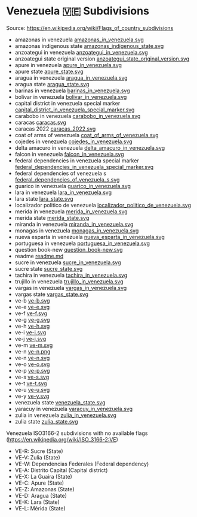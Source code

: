 # Venezuela 🇻🇪 Subdivisions

Source: https://en.wikipedia.org/wiki/Flags_of_country_subdivisions

* amazonas in venezuela [amazonas_in_venezuela.svg](https://github.com/amckenna41/iso3166-flag-icons/blob/main/iso3166-2-icons/VE/amazonas_in_venezuela.svg)
* amazonas indigenous state [amazonas_indigenous_state.svg](https://github.com/amckenna41/iso3166-flag-icons/blob/main/iso3166-2-icons/VE/amazonas_indigenous_state.svg)
* anzoategui in venezuela [anzoategui_in_venezuela.svg](https://github.com/amckenna41/iso3166-flag-icons/blob/main/iso3166-2-icons/VE/anzoategui_in_venezuela.svg)
* anzoategui state original version [anzoategui_state_original_version.svg](https://github.com/amckenna41/iso3166-flag-icons/blob/main/iso3166-2-icons/VE/anzoategui_state_original_version.svg)
* apure in venezuela [apure_in_venezuela.svg](https://github.com/amckenna41/iso3166-flag-icons/blob/main/iso3166-2-icons/VE/apure_in_venezuela.svg)
* apure state [apure_state.svg](https://github.com/amckenna41/iso3166-flag-icons/blob/main/iso3166-2-icons/VE/apure_state.svg)
* aragua in venezuela [aragua_in_venezuela.svg](https://github.com/amckenna41/iso3166-flag-icons/blob/main/iso3166-2-icons/VE/aragua_in_venezuela.svg)
* aragua state [aragua_state.svg](https://github.com/amckenna41/iso3166-flag-icons/blob/main/iso3166-2-icons/VE/aragua_state.svg)
* barinas in venezuela [barinas_in_venezuela.svg](https://github.com/amckenna41/iso3166-flag-icons/blob/main/iso3166-2-icons/VE/barinas_in_venezuela.svg)
* bolivar in venezuela [bolivar_in_venezuela.svg](https://github.com/amckenna41/iso3166-flag-icons/blob/main/iso3166-2-icons/VE/bolivar_in_venezuela.svg)
* capital district in venezuela special marker [capital_district_in_venezuela_special_marker.svg](https://github.com/amckenna41/iso3166-flag-icons/blob/main/iso3166-2-icons/VE/capital_district_in_venezuela_special_marker.svg)
* carabobo in venezuela [carabobo_in_venezuela.svg](https://github.com/amckenna41/iso3166-flag-icons/blob/main/iso3166-2-icons/VE/carabobo_in_venezuela.svg)
* caracas [caracas.svg](https://github.com/amckenna41/iso3166-flag-icons/blob/main/iso3166-2-icons/VE/caracas.svg)
* caracas 2022 [caracas_2022.svg](https://github.com/amckenna41/iso3166-flag-icons/blob/main/iso3166-2-icons/VE/caracas_2022.svg)
* coat of arms of venezuela [coat_of_arms_of_venezuela.svg](https://github.com/amckenna41/iso3166-flag-icons/blob/main/iso3166-2-icons/VE/coat_of_arms_of_venezuela.svg)
* cojedes in venezuela [cojedes_in_venezuela.svg](https://github.com/amckenna41/iso3166-flag-icons/blob/main/iso3166-2-icons/VE/cojedes_in_venezuela.svg)
* delta amacuro in venezuela [delta_amacuro_in_venezuela.svg](https://github.com/amckenna41/iso3166-flag-icons/blob/main/iso3166-2-icons/VE/delta_amacuro_in_venezuela.svg)
* falcon in venezuela [falcon_in_venezuela.svg](https://github.com/amckenna41/iso3166-flag-icons/blob/main/iso3166-2-icons/VE/falcon_in_venezuela.svg)
* federal dependencies in venezuela special marker [federal_dependencies_in_venezuela_special_marker.svg](https://github.com/amckenna41/iso3166-flag-icons/blob/main/iso3166-2-icons/VE/federal_dependencies_in_venezuela_special_marker.svg)
* federal dependencies of venezuela s [federal_dependencies_of_venezuela_s.svg](https://github.com/amckenna41/iso3166-flag-icons/blob/main/iso3166-2-icons/VE/federal_dependencies_of_venezuela_s.svg)
* guarico in venezuela [guarico_in_venezuela.svg](https://github.com/amckenna41/iso3166-flag-icons/blob/main/iso3166-2-icons/VE/guarico_in_venezuela.svg)
* lara in venezuela [lara_in_venezuela.svg](https://github.com/amckenna41/iso3166-flag-icons/blob/main/iso3166-2-icons/VE/lara_in_venezuela.svg)
* lara state [lara_state.svg](https://github.com/amckenna41/iso3166-flag-icons/blob/main/iso3166-2-icons/VE/lara_state.svg)
* localizador politico de venezuela [localizador_politico_de_venezuela.svg](https://github.com/amckenna41/iso3166-flag-icons/blob/main/iso3166-2-icons/VE/localizador_politico_de_venezuela.svg)
* merida in venezuela [merida_in_venezuela.svg](https://github.com/amckenna41/iso3166-flag-icons/blob/main/iso3166-2-icons/VE/merida_in_venezuela.svg)
* merida state [merida_state.svg](https://github.com/amckenna41/iso3166-flag-icons/blob/main/iso3166-2-icons/VE/merida_state.svg)
* miranda in venezuela [miranda_in_venezuela.svg](https://github.com/amckenna41/iso3166-flag-icons/blob/main/iso3166-2-icons/VE/miranda_in_venezuela.svg)
* monagas in venezuela [monagas_in_venezuela.svg](https://github.com/amckenna41/iso3166-flag-icons/blob/main/iso3166-2-icons/VE/monagas_in_venezuela.svg)
* nueva esparta in venezuela [nueva_esparta_in_venezuela.svg](https://github.com/amckenna41/iso3166-flag-icons/blob/main/iso3166-2-icons/VE/nueva_esparta_in_venezuela.svg)
* portuguesa in venezuela [portuguesa_in_venezuela.svg](https://github.com/amckenna41/iso3166-flag-icons/blob/main/iso3166-2-icons/VE/portuguesa_in_venezuela.svg)
* question book-new [question_book-new.svg](https://github.com/amckenna41/iso3166-flag-icons/blob/main/iso3166-2-icons/VE/question_book-new.svg)
* readme [readme.md](https://github.com/amckenna41/iso3166-flag-icons/blob/main/iso3166-2-icons/VE/readme.md)
* sucre in venezuela [sucre_in_venezuela.svg](https://github.com/amckenna41/iso3166-flag-icons/blob/main/iso3166-2-icons/VE/sucre_in_venezuela.svg)
* sucre state [sucre_state.svg](https://github.com/amckenna41/iso3166-flag-icons/blob/main/iso3166-2-icons/VE/sucre_state.svg)
* tachira in venezuela [tachira_in_venezuela.svg](https://github.com/amckenna41/iso3166-flag-icons/blob/main/iso3166-2-icons/VE/tachira_in_venezuela.svg)
* trujillo in venezuela [trujillo_in_venezuela.svg](https://github.com/amckenna41/iso3166-flag-icons/blob/main/iso3166-2-icons/VE/trujillo_in_venezuela.svg)
* vargas in venezuela [vargas_in_venezuela.svg](https://github.com/amckenna41/iso3166-flag-icons/blob/main/iso3166-2-icons/VE/vargas_in_venezuela.svg)
* vargas state [vargas_state.svg](https://github.com/amckenna41/iso3166-flag-icons/blob/main/iso3166-2-icons/VE/vargas_state.svg)
* ve-b [ve-b.svg](https://github.com/amckenna41/iso3166-flag-icons/blob/main/iso3166-2-icons/VE/ve-b.svg)
* ve-e [ve-e.svg](https://github.com/amckenna41/iso3166-flag-icons/blob/main/iso3166-2-icons/VE/ve-e.svg)
* ve-f [ve-f.svg](https://github.com/amckenna41/iso3166-flag-icons/blob/main/iso3166-2-icons/VE/ve-f.svg)
* ve-g [ve-g.svg](https://github.com/amckenna41/iso3166-flag-icons/blob/main/iso3166-2-icons/VE/ve-g.svg)
* ve-h [ve-h.svg](https://github.com/amckenna41/iso3166-flag-icons/blob/main/iso3166-2-icons/VE/ve-h.svg)
* ve-i [ve-i.svg](https://github.com/amckenna41/iso3166-flag-icons/blob/main/iso3166-2-icons/VE/ve-i.svg)
* ve-j [ve-j.svg](https://github.com/amckenna41/iso3166-flag-icons/blob/main/iso3166-2-icons/VE/ve-j.svg)
* ve-m [ve-m.svg](https://github.com/amckenna41/iso3166-flag-icons/blob/main/iso3166-2-icons/VE/ve-m.svg)
* ve-n [ve-n.png](https://github.com/amckenna41/iso3166-flag-icons/blob/main/iso3166-2-icons/VE/ve-n.png)
* ve-n [ve-n.svg](https://github.com/amckenna41/iso3166-flag-icons/blob/main/iso3166-2-icons/VE/ve-n.svg)
* ve-o [ve-o.svg](https://github.com/amckenna41/iso3166-flag-icons/blob/main/iso3166-2-icons/VE/ve-o.svg)
* ve-p [ve-p.svg](https://github.com/amckenna41/iso3166-flag-icons/blob/main/iso3166-2-icons/VE/ve-p.svg)
* ve-s [ve-s.svg](https://github.com/amckenna41/iso3166-flag-icons/blob/main/iso3166-2-icons/VE/ve-s.svg)
* ve-t [ve-t.svg](https://github.com/amckenna41/iso3166-flag-icons/blob/main/iso3166-2-icons/VE/ve-t.svg)
* ve-u [ve-u.svg](https://github.com/amckenna41/iso3166-flag-icons/blob/main/iso3166-2-icons/VE/ve-u.svg)
* ve-y [ve-y.svg](https://github.com/amckenna41/iso3166-flag-icons/blob/main/iso3166-2-icons/VE/ve-y.svg)
* venezuela state [venezuela_state.svg](https://github.com/amckenna41/iso3166-flag-icons/blob/main/iso3166-2-icons/VE/venezuela_state.svg)
* yaracuy in venezuela [yaracuy_in_venezuela.svg](https://github.com/amckenna41/iso3166-flag-icons/blob/main/iso3166-2-icons/VE/yaracuy_in_venezuela.svg)
* zulia in venezuela [zulia_in_venezuela.svg](https://github.com/amckenna41/iso3166-flag-icons/blob/main/iso3166-2-icons/VE/zulia_in_venezuela.svg)
* zulia state [zulia_state.svg](https://github.com/amckenna41/iso3166-flag-icons/blob/main/iso3166-2-icons/VE/zulia_state.svg)

Venezuela ISO3166-2 subdivisions with no available flags (https://en.wikipedia.org/wiki/ISO_3166-2:VE)

* VE-R: Sucre (State)
* VE-V: Zulia (State)
* VE-W: Dependencias Federales (Federal dependency)
* VE-A: Distrito Capital (Capital district)
* VE-X: La Guaira (State)
* VE-C: Apure (State)
* VE-Z: Amazonas (State)
* VE-D: Aragua (State)
* VE-K: Lara (State)
* VE-L: Mérida (State)
